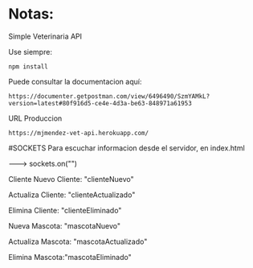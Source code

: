 # Notas:

Simple Veterinaria API

Use siempre:

```
npm install
```

Puede consultar la documentacion aquí:

```
https://documenter.getpostman.com/view/6496490/SzmYAMkL?version=latest#80f916d5-ce4e-4d3a-be63-848971a61953
```

URL Produccion

```
https://mjmendez-vet-api.herokuapp.com/
```

#SOCKETS
Para escuchar informacion desde el servidor, en index.html

---> sockets.on("")

Cliente
Nuevo Cliente: "clienteNuevo"

Actualiza Cliente: "clienteActualizado"

Elimina Cliente: "clienteEliminado"

Nueva Mascota: "mascotaNuevo"

Actualiza Mascota: "mascotaActualizado"

Elimina Mascota:"mascotaEliminado"
